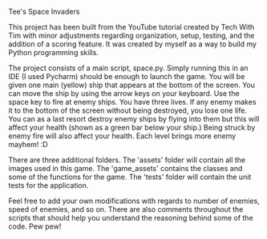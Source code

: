 Tee's Space Invaders

This project has been built from the YouTube tutorial created by Tech With Tim with
minor adjustments regarding organization, setup, testing, and the addition of a scoring
feature. It was created by myself as a way to build my Python programming skills.

The project consists of a main script, space.py. Simply running this in an IDE (I used
Pycharm) should be enough to launch the game. You will be given one main (yellow) ship
that appears at the bottom of the screen. You can move the ship by using the arrow keys
on your keyboard. Use the space key to fire at enemy ships. You have three lives. If any
enemy makes it to the bottom of the screen without being destroyed, you lose one life. You
can as a last resort destroy enemy ships by flying into them but this will affect your
health (shown as a green bar below your ship.) Being struck by enemy fire will also affect
your health. Each level brings more enemy mayhem! :D

There are three additional folders. The 'assets' folder will contain all the images used in
this game. The 'game_assets' contains the classes and some of the functions for the game. The
'tests' folder will contain the unit tests for the application.

Feel free to add your own modifications with regards to number of enemies, speed of enemies,
and so on. There are also comments throughout the scripts that should help you understand
the reasoning behind some of the code. Pew pew!
